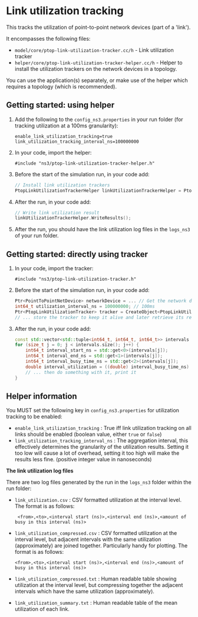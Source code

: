 # Link utilization tracking

This tracks the utilization of point-to-point network devices (part of a 'link').

It encompasses the following files:

* `model/core/ptop-link-utilization-tracker.cc/h` - 
  Link utilization tracker
* `helper/core/ptop-link-utilization-tracker-helper.cc/h` - 
  Helper to install the utilization trackers on the network devices in a topology.

You can use the application(s) separately, or make use of the helper 
which requires a topology (which is recommended).


## Getting started: using helper

1. Add the following to the `config_ns3.properties` in your run folder (for tracking utilization at a 100ms granularity):

   ```
   enable_link_utilization_tracking=true
   link_utilization_tracking_interval_ns=100000000
   ```

2. In your code, import the helper:

   ```
   #include "ns3/ptop-link-utilization-tracker-helper.h"
   ```
   
3. Before the start of the simulation run, in your code add:

   ```c++
   // Install link utilization trackers
   PtopLinkUtilizationTrackerHelper linkUtilizationTrackerHelper = PtopLinkUtilizationTrackerHelper(basicSimulation, topology);
   ```

4. After the run, in your code add:

   ```c++
   // Write link utilization result
   linkUtilizationTrackerHelper.WriteResults();
   ```
   
5. After the run, you should have the link utilization log files in the `logs_ns3` of your run folder.


## Getting started: directly using tracker

1. In your code, import the tracker:

   ```
   #include "ns3/ptop-link-utilization-tracker.h"
   ```
   
2. Before the start of the simulation run, in your code add:

   ```c++
   Ptr<PointToPointNetDevice> networkDevice = ... // Get the network device from somewhere
   int64_t utilization_interval_ns = 100000000; // 100ms
   Ptr<PtopLinkUtilizationTracker> tracker = CreateObject<PtopLinkUtilizationTracker>(networkDevice, utilization_interval_ns);
   // ... store the tracker to keep it alive and later retrieve its results
   ```

3. After the run, in your code add:

   ```c++
   const std::vector<std::tuple<int64_t, int64_t, int64_t>> intervals = tracker->FinalizeUtilization();
   for (size_t j = 0; j < intervals.size(); j++) {
       int64_t interval_start_ns = std::get<0>(intervals[j]);
       int64_t interval_end_ns = std::get<1>(intervals[j]);
       int64_t interval_busy_time_ns = std::get<2>(intervals[j]);
       double interval_utilization = ((double) interval_busy_time_ns) / (double) (interval_end_ns - interval_start_ns);
       // ... then do something with it, print it
   }
   ```


## Helper information

You MUST set the following key in `config_ns3.properties` for utilization tracking to be enabled:

* `enable_link_utilization_tracking` : True iff link utilization tracking on all links should be enabled (boolean value, either `true` or `false`)
* `link_utilization_tracking_interval_ns` : The aggregation interval, this effectively determines the granularity of the utilization results. Setting it too low will cause a lot of overhead, setting it too high will make the results less fine. (positive integer value in nanoseconds)


**The link utilization log files**

There are two log files generated by the run in the `logs_ns3` folder within the run folder:

* `link_utilization.csv` : 
  CSV formatted utilization at the interval level. 
  The format is as follows:

  ```
   <from>,<to>,<interval start (ns)>,<interval end (ns)>,<amount of busy in this interval (ns)>
  ```

* `link_utilization_compressed.csv` : 
  CSV formatted utilization at the interval level, but adjacent intervals with the same 
  utilization (approximately) are joined together. Particularly handy for plotting. 
  The format is as follows:

   ```
   <from>,<to>,<interval start (ns)>,<interval end (ns)>,<amount of busy in this interval (ns)>
   ```

* `link_utilization_compressed.txt` : 
  Human readable table showing utilization at the interval level, 
  but compressing together the adjacent intervals which have the same utilization (approximately).

* `link_utilization_summary.txt` : 
  Human readable table of the mean utilization of each link.
